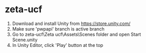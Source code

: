 # zeta-ucf

1. Download and install Unity from https://store.unity.com/
2. Make sure 'pwpapi' branch is active branch
3. Go to zeta-ucf\Zeta ucf\Assets\Scenes folder and open Start Scene.unity
4. In Unity Editor, click 'Play' button at the top
